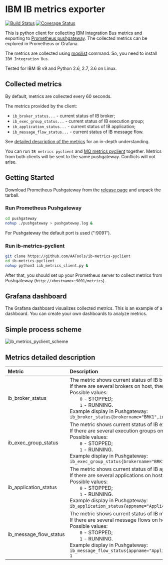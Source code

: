 # IBM IB metrics exporter

[![Build Status](https://travis-ci.com/AATools/ib-metrics-pyclient.svg?branch=master)](https://travis-ci.com/AATools/ib-metrics-pyclient) [![Coverage Status](https://coveralls.io/repos/github/AATools/ib-metrics-pyclient/badge.svg?branch=master)](https://coveralls.io/github/AATools/ib-metrics-pyclient?branch=master)

This is python client for collecting IBM Integration Bus metrics and exporting to [Prometheus pushgateway](https://github.com/prometheus/pushgateway).
The collected metrics can be explored in Prometheus or Grafana.

The metrics are collected using [mqsilist](https://www.ibm.com/support/knowledgecenter/en/SSMKHH_9.0.0/com.ibm.etools.mft.doc/an07250_.htm) command. So, you need to install `IBM Integration Bus`.

Tested for IBM IB v9 and Python 2.6, 2.7, 3.6 on Linux.

## Collected metrics

By default, metrics are collected every 60 seconds.

The metrics provided by the client:

* `ib_broker_status...` - current status of IB broker;
* `ib_exec_group_status...` - current status of IB execution group;
* `ib_application_status...` - current status of IB application;
* `ib_message_flow_status...` -  current status of IB message flow.


See [detailed description of the metrics](#metrics-detailed-description) for an in-depth understanding.

You can run `IB metrics pyclient` and [MQ metrics pyclient](https://github.com/AATools/mq-metrics-pyclient) together. Metrics from both clients will be sent to the same pushgateway. Conflicts will not arise.

## Getting Started

Download Prometheus Pushgateway from the [release page](https://github.com/prometheus/pushgateway/releases) and unpack the tarball.

### Run Prometheus Pushgateway

```bash
cd pushgateway
nohup ./pushgateway > pushgateway.log &
```

For Pushgateway the default port is used (":9091").

### Run ib-metrics-pyclient

```bash
git clone https://github.com/AATools/ib-metrics-pyclient
cd ib-metrics-pyclient
nohup python3 iib_metrics_client.py &
```

After that, you should set up your Prometheus server to collect metrics from Pushgateway (`http://<hostname>:9091/metrics`).

## Grafana dashboard

The Grafana dashboard visualizes collected metrics. This is an example of a dashboard. You can create your own dashboards to analyze metrics.

## Simple process scheme

![ib_metrics_pyclient_scheme](../images/ib_metrics_pyclient_scheme.jpg?raw=true)

## Metrics detailed description

| Metric | Description |
|:---|:---|
| ib_broker_status | The metric shows current status of IB broker.<br /> If there are several brokers on host, there will be a own metric for each broker.<br> Possible values:<br> <span style="margin-left:2em">`0` - STOPPED;</span><br> <span style="margin-left:2em">`1` - RUNNING.</span><br> Example display in Pushgateway:<br> `ib_broker_status{brokername="BRK1",instance="",job="BRK1",qmname="QM1"} 1` |
| ib_exec_group_status | The metric shows current status of IB execution group.<br /> If there are several execution groups on host, there will be a own metric for each execution group.<br> Possible values:<br> <span style="margin-left:2em">`0` - STOPPED;</span><br> <span style="margin-left:2em">`1` - RUNNING.</span><br> Example display in Pushgateway:<br> `ib_exec_group_status{brokername="BRK1",egname="EG1",instance="",job="BRK1"} 1` |
| ib_application_status | The metric shows current status of IB application.<br /> If there are several applications on host, there will be a own metric for each application.<br> Possible values:<br> <span style="margin-left:2em">`0` - STOPPED;</span><br> <span style="margin-left:2em">`1` - RUNNING.</span><br> Example display in Pushgateway:<br> `ib_application_status{appname="Application1",brokername="BRK1",egname="EG1",instance="",job="BRK1"} 1` |
| ib_message_flow_status | The metric shows current status of IB message flow.<br /> If there are several message flows on host, there will be a own metric for each message flow.<br> Possible values:<br> <span style="margin-left:2em">`0` - STOPPED;</span><br> <span style="margin-left:2em">`1` - RUNNING.</span><br> Example display in Pushgateway:<br> `ib_message_flow_status{appname="Application1",brokername="BRK1",egname="EG1",instance="",job="BRK1",messageflowname="adapter.reply"} 1` |
